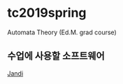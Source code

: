 # tc2019spring
Automata Theory (Ed.M. grad course)

## 수업에 사용할 소프트웨어
[Jandi](https://tc2019.jandi.com/)
